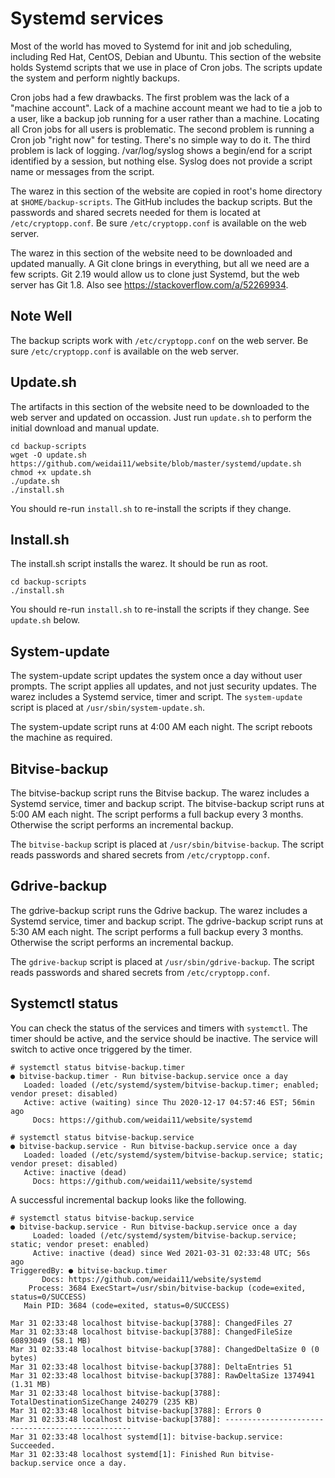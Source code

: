 # Systemd services

Most of the world has moved to Systemd for init and job scheduling, including Red Hat, CentOS, Debian and Ubuntu. This section of the website holds Systemd scripts that we use in place of Cron jobs. The scripts update the system and perform nightly backups.

Cron jobs had a few drawbacks. The first problem was the lack of a "machine account". Lack of a machine account meant we had to tie a job to a user, like a backup job running for a user rather than a machine. Locating all Cron jobs for all users is problematic. The second problem is running a Cron job "right now" for testing. There's no simple way to do it. The third problem is lack of logging. /var/log/syslog shows a begin/end for a script identified by a session, but nothing else. Syslog does not provide a script name or messages from the script.

The warez in this section of the website are copied in root's home directory at `$HOME/backup-scripts`. The GitHub includes the backup scripts. But the passwords and shared secrets needed for them is located at `/etc/cryptopp.conf`. Be sure `/etc/cryptopp.conf` is available on the web server.

The warez in this section of the website need to be downloaded and updated manually. A Git clone brings in everything, but all we need are a few scripts. Git 2.19 would allow us to clone just Systemd, but the web server has Git 1.8. Also see https://stackoverflow.com/a/52269934.

## Note Well

The backup scripts work with `/etc/cryptopp.conf` on the web server. Be sure `/etc/cryptopp.conf` is available on the web server.

## Update.sh

The artifacts in this section of the website need to be downloaded to the web server and updated on occassion. Just run `update.sh` to perform the initial download and manual update.

```
cd backup-scripts
wget -O update.sh https://github.com/weidai11/website/blob/master/systemd/update.sh
chmod +x update.sh
./update.sh
./install.sh
```

You should re-run `install.sh` to re-install the scripts if they change.

## Install.sh

The install.sh script installs the warez. It should be run as root.

```
cd backup-scripts
./install.sh
```

You should re-run `install.sh` to re-install the scripts if they change. See `update.sh` below.

## System-update

The system-update script updates the system once a day without user prompts. The script applies all updates, and not just security updates. The warez includes a Systemd service, timer and script. The `system-update` script is placed at `/usr/sbin/system-update.sh`.

The system-update script runs at 4:00 AM each night. The script reboots the machine as required.

## Bitvise-backup

The bitvise-backup script runs the Bitvise backup. The warez includes a Systemd service, timer and backup script. The bitvise-backup script runs at 5:00 AM each night. The script performs a full backup every 3 months. Otherwise the script performs an incremental backup.

The `bitvise-backup` script is placed at `/usr/sbin/bitvise-backup`. The script reads passwords and shared secrets from `/etc/cryptopp.conf`.

## Gdrive-backup

The gdrive-backup script runs the Gdrive backup. The warez includes a Systemd service, timer and backup script. The gdrive-backup script runs at 5:30 AM each night. The script performs a full backup every 3 months. Otherwise the script performs an incremental backup.

The `gdrive-backup` script is placed at `/usr/sbin/gdrive-backup`. The script reads passwords and shared secrets from `/etc/cryptopp.conf`.

## Systemctl status

You can check the status of the services and timers with `systemctl`. The timer should be active, and the service should be inactive. The service will switch to active once triggered by the timer.

```
# systemctl status bitvise-backup.timer
● bitvise-backup.timer - Run bitvise-backup.service once a day
   Loaded: loaded (/etc/systemd/system/bitvise-backup.timer; enabled; vendor preset: disabled)
   Active: active (waiting) since Thu 2020-12-17 04:57:46 EST; 56min ago
     Docs: https://github.com/weidai11/website/systemd

# systemctl status bitvise-backup.service
● bitvise-backup.service - Run bitvise-backup.service once a day
   Loaded: loaded (/etc/systemd/system/bitvise-backup.service; static; vendor preset: disabled)
   Active: inactive (dead)
     Docs: https://github.com/weidai11/website/systemd
```

A successful incremental backup looks like the following.

```
# systemctl status bitvise-backup.service
● bitvise-backup.service - Run bitvise-backup.service once a day
     Loaded: loaded (/etc/systemd/system/bitvise-backup.service; static; vendor preset: enabled)
     Active: inactive (dead) since Wed 2021-03-31 02:33:48 UTC; 56s ago
TriggeredBy: ● bitvise-backup.timer
       Docs: https://github.com/weidai11/website/systemd
    Process: 3684 ExecStart=/usr/sbin/bitvise-backup (code=exited, status=0/SUCCESS)
   Main PID: 3684 (code=exited, status=0/SUCCESS)

Mar 31 02:33:48 localhost bitvise-backup[3788]: ChangedFiles 27
Mar 31 02:33:48 localhost bitvise-backup[3788]: ChangedFileSize 60893049 (58.1 MB)
Mar 31 02:33:48 localhost bitvise-backup[3788]: ChangedDeltaSize 0 (0 bytes)
Mar 31 02:33:48 localhost bitvise-backup[3788]: DeltaEntries 51
Mar 31 02:33:48 localhost bitvise-backup[3788]: RawDeltaSize 1374941 (1.31 MB)
Mar 31 02:33:48 localhost bitvise-backup[3788]: TotalDestinationSizeChange 240279 (235 KB)
Mar 31 02:33:48 localhost bitvise-backup[3788]: Errors 0
Mar 31 02:33:48 localhost bitvise-backup[3788]: -------------------------------------------------
Mar 31 02:33:48 localhost systemd[1]: bitvise-backup.service: Succeeded.
Mar 31 02:33:48 localhost systemd[1]: Finished Run bitvise-backup.service once a day.
```
